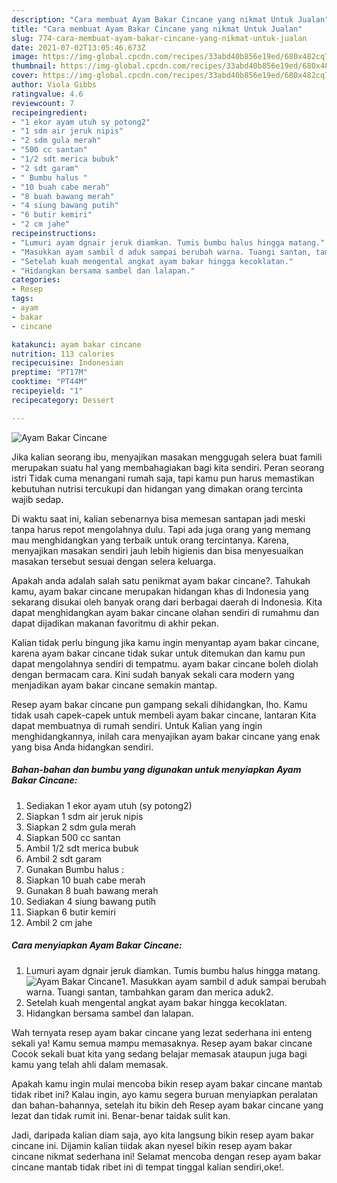 ```yaml
---
description: "Cara membuat Ayam Bakar Cincane yang nikmat Untuk Jualan"
title: "Cara membuat Ayam Bakar Cincane yang nikmat Untuk Jualan"
slug: 774-cara-membuat-ayam-bakar-cincane-yang-nikmat-untuk-jualan
date: 2021-07-02T13:05:46.673Z
image: https://img-global.cpcdn.com/recipes/33abd40b856e19ed/680x482cq70/ayam-bakar-cincane-foto-resep-utama.jpg
thumbnail: https://img-global.cpcdn.com/recipes/33abd40b856e19ed/680x482cq70/ayam-bakar-cincane-foto-resep-utama.jpg
cover: https://img-global.cpcdn.com/recipes/33abd40b856e19ed/680x482cq70/ayam-bakar-cincane-foto-resep-utama.jpg
author: Viola Gibbs
ratingvalue: 4.6
reviewcount: 7
recipeingredient:
- "1 ekor ayam utuh sy potong2"
- "1 sdm air jeruk nipis"
- "2 sdm gula merah"
- "500 cc santan"
- "1/2 sdt merica bubuk"
- "2 sdt garam"
- " Bumbu halus "
- "10 buah cabe merah"
- "8 buah bawang merah"
- "4 siung bawang putih"
- "6 butir kemiri"
- "2 cm jahe"
recipeinstructions:
- "Lumuri ayam dgnair jeruk diamkan. Tumis bumbu halus hingga matang."
- "Masukkan ayam sambil d aduk sampai berubah warna. Tuangi santan, tambahkan garam dan merica aduk2."
- "Setelah kuah mengental angkat ayam bakar hingga kecoklatan."
- "Hidangkan bersama sambel dan lalapan."
categories:
- Resep
tags:
- ayam
- bakar
- cincane

katakunci: ayam bakar cincane 
nutrition: 113 calories
recipecuisine: Indonesian
preptime: "PT17M"
cooktime: "PT44M"
recipeyield: "1"
recipecategory: Dessert

---
```



![Ayam Bakar Cincane](https://img-global.cpcdn.com/recipes/33abd40b856e19ed/680x482cq70/ayam-bakar-cincane-foto-resep-utama.jpg)

Jika kalian seorang ibu, menyajikan masakan menggugah selera buat famili merupakan suatu hal yang membahagiakan bagi kita sendiri. Peran seorang istri Tidak cuma menangani rumah saja, tapi kamu pun harus memastikan kebutuhan nutrisi tercukupi dan hidangan yang dimakan orang tercinta wajib sedap.

Di waktu  saat ini, kalian sebenarnya bisa memesan santapan jadi meski tanpa harus repot mengolahnya dulu. Tapi ada juga orang yang memang mau menghidangkan yang terbaik untuk orang tercintanya. Karena, menyajikan masakan sendiri jauh lebih higienis dan bisa menyesuaikan masakan tersebut sesuai dengan selera keluarga. 



Apakah anda adalah salah satu penikmat ayam bakar cincane?. Tahukah kamu, ayam bakar cincane merupakan hidangan khas di Indonesia yang sekarang disukai oleh banyak orang dari berbagai daerah di Indonesia. Kita dapat menghidangkan ayam bakar cincane olahan sendiri di rumahmu dan dapat dijadikan makanan favoritmu di akhir pekan.

Kalian tidak perlu bingung jika kamu ingin menyantap ayam bakar cincane, karena ayam bakar cincane tidak sukar untuk ditemukan dan kamu pun dapat mengolahnya sendiri di tempatmu. ayam bakar cincane boleh diolah dengan bermacam cara. Kini sudah banyak sekali cara modern yang menjadikan ayam bakar cincane semakin mantap.

Resep ayam bakar cincane pun gampang sekali dihidangkan, lho. Kamu tidak usah capek-capek untuk membeli ayam bakar cincane, lantaran Kita dapat membuatnya di rumah sendiri. Untuk Kalian yang ingin menghidangkannya, inilah cara menyajikan ayam bakar cincane yang enak yang bisa Anda hidangkan sendiri.

<!--inarticleads1-->

##### Bahan-bahan dan bumbu yang digunakan untuk menyiapkan Ayam Bakar Cincane:

1. Sediakan 1 ekor ayam utuh (sy potong2)
1. Siapkan 1 sdm air jeruk nipis
1. Siapkan 2 sdm gula merah
1. Siapkan 500 cc santan
1. Ambil 1/2 sdt merica bubuk
1. Ambil 2 sdt garam
1. Gunakan  Bumbu halus :
1. Siapkan 10 buah cabe merah
1. Gunakan 8 buah bawang merah
1. Sediakan 4 siung bawang putih
1. Siapkan 6 butir kemiri
1. Ambil 2 cm jahe




<!--inarticleads2-->

##### Cara menyiapkan Ayam Bakar Cincane:

1. Lumuri ayam dgnair jeruk diamkan. Tumis bumbu halus hingga matang.
<img src="https://img-global.cpcdn.com/steps/a63b4593750597a3/160x128cq70/ayam-bakar-cincane-langkah-memasak-1-foto.jpg" alt="Ayam Bakar Cincane">1. Masukkan ayam sambil d aduk sampai berubah warna. Tuangi santan, tambahkan garam dan merica aduk2.
1. Setelah kuah mengental angkat ayam bakar hingga kecoklatan.
1. Hidangkan bersama sambel dan lalapan.




Wah ternyata resep ayam bakar cincane yang lezat sederhana ini enteng sekali ya! Kamu semua mampu memasaknya. Resep ayam bakar cincane Cocok sekali buat kita yang sedang belajar memasak ataupun juga bagi kamu yang telah ahli dalam memasak.

Apakah kamu ingin mulai mencoba bikin resep ayam bakar cincane mantab tidak ribet ini? Kalau ingin, ayo kamu segera buruan menyiapkan peralatan dan bahan-bahannya, setelah itu bikin deh Resep ayam bakar cincane yang lezat dan tidak rumit ini. Benar-benar taidak sulit kan. 

Jadi, daripada kalian diam saja, ayo kita langsung bikin resep ayam bakar cincane ini. Dijamin kalian tiidak akan nyesel bikin resep ayam bakar cincane nikmat sederhana ini! Selamat mencoba dengan resep ayam bakar cincane mantab tidak ribet ini di tempat tinggal kalian sendiri,oke!.

